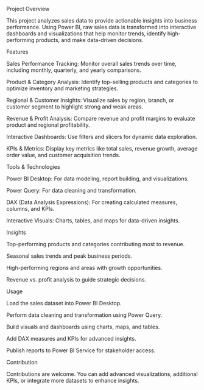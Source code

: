 Project Overview

This project analyzes sales data to provide actionable insights into business performance. Using Power BI, raw sales data is transformed into interactive dashboards and visualizations that help monitor trends, identify high-performing products, and make data-driven decisions.

Features

Sales Performance Tracking: Monitor overall sales trends over time, including monthly, quarterly, and yearly comparisons.

Product & Category Analysis: Identify top-selling products and categories to optimize inventory and marketing strategies.

Regional & Customer Insights: Visualize sales by region, branch, or customer segment to highlight strong and weak areas.

Revenue & Profit Analysis: Compare revenue and profit margins to evaluate product and regional profitability.

Interactive Dashboards: Use filters and slicers for dynamic data exploration.

KPIs & Metrics: Display key metrics like total sales, revenue growth, average order value, and customer acquisition trends.

Tools & Technologies

Power BI Desktop: For data modeling, report building, and visualizations.

Power Query: For data cleaning and transformation.

DAX (Data Analysis Expressions): For creating calculated measures, columns, and KPIs.

Interactive Visuals: Charts, tables, and maps for data-driven insights.

Insights

Top-performing products and categories contributing most to revenue.

Seasonal sales trends and peak business periods.

High-performing regions and areas with growth opportunities.

Revenue vs. profit analysis to guide strategic decisions.

Usage

Load the sales dataset into Power BI Desktop.

Perform data cleaning and transformation using Power Query.

Build visuals and dashboards using charts, maps, and tables.

Add DAX measures and KPIs for advanced insights.

Publish reports to Power BI Service for stakeholder access.

Contribution

Contributions are welcome. You can add advanced visualizations, additional KPIs, or integrate more datasets to enhance insights.
